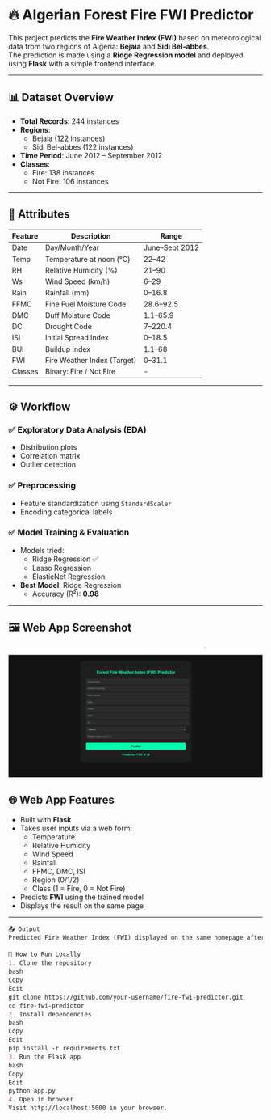 # 🔥 Algerian Forest Fire FWI Predictor

This project predicts the **Fire Weather Index (FWI)** based on meteorological data from two regions of Algeria: **Bejaia** and **Sidi Bel-abbes**.  
The prediction is made using a **Ridge Regression model** and deployed using **Flask** with a simple frontend interface.

---

## 📊 Dataset Overview

- **Total Records**: 244 instances  
- **Regions**:
  - Bejaia (122 instances)
  - Sidi Bel-abbes (122 instances)
- **Time Period**: June 2012 – September 2012  
- **Classes**:
  - Fire: 138 instances
  - Not Fire: 106 instances

---

## 🔧 Attributes

| Feature | Description | Range |
|--------|-------------|-------|
| Date | Day/Month/Year | June–Sept 2012 |
| Temp | Temperature at noon (°C) | 22–42 |
| RH | Relative Humidity (%) | 21–90 |
| Ws | Wind Speed (km/h) | 6–29 |
| Rain | Rainfall (mm) | 0–16.8 |
| FFMC | Fine Fuel Moisture Code | 28.6–92.5 |
| DMC | Duff Moisture Code | 1.1–65.9 |
| DC | Drought Code | 7–220.4 |
| ISI | Initial Spread Index | 0–18.5 |
| BUI | Buildup Index | 1.1–68 |
| FWI | Fire Weather Index (Target) | 0–31.1 |
| Classes | Binary: Fire / Not Fire | - |

---

## ⚙️ Workflow

### ✅ Exploratory Data Analysis (EDA)
- Distribution plots
- Correlation matrix
- Outlier detection

### ✅ Preprocessing
- Feature standardization using `StandardScaler`
- Encoding categorical labels

### ✅ Model Training & Evaluation
- Models tried:
  - Ridge Regression ✅
  - Lasso Regression
  - ElasticNet Regression
- **Best Model**: Ridge Regression  
  - Accuracy (R²): **0.98**

---

## 🖼️ Web App Screenshot

![App Screenshot](screenshot.png)


## 🌐 Web App Features

- Built with **Flask**
- Takes user inputs via a web form:
  - Temperature
  - Relative Humidity
  - Wind Speed
  - Rainfall
  - FFMC, DMC, ISI
  - Region (0/1/2)
  - Class (1 = Fire, 0 = Not Fire)
- Predicts **FWI** using the trained model
- Displays the result on the same page

---

```md
📤 Output
Predicted Fire Weather Index (FWI) displayed on the same homepage after form submission.

🚀 How to Run Locally
1. Clone the repository
bash
Copy
Edit
git clone https://github.com/your-username/fire-fwi-predictor.git
cd fire-fwi-predictor
2. Install dependencies
bash
Copy
Edit
pip install -r requirements.txt
3. Run the Flask app
bash
Copy
Edit
python app.py
4. Open in browser
Visit http://localhost:5000 in your browser.
